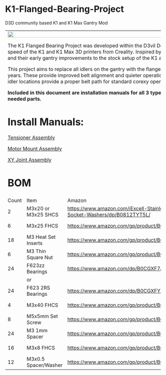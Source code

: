 # K1-Flanged-Bearing-Project
D3D community based K1 and K1 Max Gantry Mod

<table>
  <tr>
   <td colspan="4" >



<img src="https://github.com/tlace17/K1-Flanged-Bearing-Project/assets/55593962/1d3fc986-cddd-43e9-8f43-c03784a66536" width="80%" height="80%">


<p>
The K1 Flanged Bearing Project was developed within the D3vil Design (D3D) community as an effort to further advance the precision and speed of the K1 and K1 Max 3D printers from Creality. Inspired by the work of Derrick Darrell and Omran Al Sayed from the D3D Dev team and their early gantry improvements to the stock setup of the K1 and K1 Max.
<p>
This project aims to replace all idlers on the gantry with the flanged bearing variety commonly seen on Voron Design printers over the last 5 years. These provide improved belt alignment and quieter operation at faster speeds. These bearings alongside some changes to the gantry idler locations provide a proper belt path for standard corexy operation.
<p>
<strong>Included in this document are installation manuals for all 3 types of components within the gantry upgrades and a Bill of Materials for needed parts.</strong>
<h1>Install Manuals:</h1>


<p>
<a href="https://docs.google.com/document/u/0/d/1f634rc0oCE0zsnbUDskOYYNibStS-vbxrUdUEM-Z9eU/edit">Tensioner Assembly</a>
<p>
<a href="https://docs.google.com/document/u/0/d/1OAUH_pnmw2NlV73cRtI84WbWtc6erK8xQ9Lfi24KxoA/edit">Motor Mount Assembly</a>
<p>
<a href="https://docs.google.com/document/u/0/d/13FziAajVrfHMsXNUPVWEJ_OhXhJzXreVzjQ5gYJWXsE/edit">XY Joint Assembly</a>
<h1>BOM</h1>


   </td>
  </tr>
  <tr>
   <td>Count
   </td>
   <td>Item
   </td>
   <td>Amazon
   </td>
   <td>AliExpress
   </td>
  </tr>
  <tr>
   <td>2
   </td>
   <td>M3x20 or M3x25 SHCS
   </td>
   <td><a href="https://www.amazon.com/iExcell-Stainless-Metric-Socket-Washers/dp/B0812TYT5L/">https://www.amazon.com/iExcell-Stainless-Metric-Socket-Washers/dp/B0812TYT5L/</a>
   </td>
   <td><a href="https://www.aliexpress.us/item/2251832670224681.html">https://www.aliexpress.us/item/2251832670224681.html</a> <strong>(Select M3)</strong>
   </td>
  </tr>
  <tr>
   <td>6
   </td>
   <td>M3x25 FHCS
   </td>
   <td><a href="https://www.amazon.com/gp/product/B09BRDLF6N/">https://www.amazon.com/gp/product/B09BRDLF6N/</a>
   </td>
   <td><a href="https://www.aliexpress.us/item/3256801607716281.html">https://www.aliexpress.us/item/3256801607716281.html</a> <strong>(Select M3x25)</strong>
   </td>
  </tr>
  <tr>
   <td>18
   </td>
   <td>M3 Heat Set Inserts
   </td>
   <td><a href="https://www.amazon.com/gp/product/B08K1BVGN9">https://www.amazon.com/gp/product/B08K1BVGN9</a>
   </td>
   <td><a href="https://www.aliexpress.us/item/3256804437259312.html">https://www.aliexpress.us/item/3256804437259312.html</a> <strong>(Select M3xOD4.6 +5.5mm length)</strong>
   </td>
  </tr>
  <tr>
   <td>6
   </td>
   <td>M3 Thin Square Nut
   </td>
   <td><a href="https://www.amazon.com/gp/product/B0BD2N9KTV/">https://www.amazon.com/gp/product/B0BD2N9KTV/</a>
   </td>
   <td><a href="https://www.aliexpress.us/item/3256804297147723.html">https://www.aliexpress.us/item/3256804297147723.html</a> <strong>(Select M3)</strong>
   </td>
  </tr>
  <tr>
   <td>24
   </td>
   <td>F623zz Bearings
   </td>
   <td><a href="https://www.amazon.com/dp/B0CGXF7JMP">https://www.amazon.com/dp/B0CGXF7JMP</a>
   </td>
   <td><a href="https://www.aliexpress.us/item/2251832201217481.html">https://www.aliexpress.us/item/2251832201217481.html</a><strong> (Select F623ZZ)</strong>
   </td>
  </tr>
  <tr>
   <td>
   </td>
   <td>or
   </td>
   <td>
   </td>
   <td>
   </td>
  </tr>
  <tr>
   <td>24
   </td>
   <td>F623 2RS Bearings
   </td>
   <td><a href="https://www.amazon.com/dp/B0CGXFY2BX/">https://www.amazon.com/dp/B0CGXFY2BX/</a>
   </td>
   <td><a href="https://www.aliexpress.us/item/2255800912664897.html">https://www.aliexpress.us/item/2255800912664897.html</a>
   </td>
  </tr>
  <tr>
   <td>4
   </td>
   <td>M3x40 FHCS
   </td>
   <td><a href="https://www.amazon.com/gp/product/B09BRDLF6N/">https://www.amazon.com/gp/product/B09BRDLF6N/</a>
   </td>
   <td><a href="https://www.aliexpress.us/item/3256801607716281.html">https://www.aliexpress.us/item/3256801607716281.html</a> <strong>(Select M3x40)</strong>
   </td>
  </tr>
  <tr>
   <td>8
   </td>
   <td>M5x5mm Set Screw
   </td>
   <td><a href="https://www.amazon.com/gp/product/B0BXNL9S4D/">https://www.amazon.com/gp/product/B0BXNL9S4D/</a>
   </td>
   <td><a href="https://www.aliexpress.us/item/3256805120444593.html">https://www.aliexpress.us/item/3256805120444593.html</a>
   </td>
  </tr>
  <tr>
   <td>24
   </td>
   <td>M3 1mm Spacer
   </td>
   <td><a href="https://www.amazon.com/gp/product/B01N7CJMVL/">https://www.amazon.com/gp/product/B01N7CJMVL/</a>
   </td>
   <td><a href="https://www.aliexpress.us/item/3256802114850018.html">https://www.aliexpress.us/item/3256802114850018.html</a> <strong>(Select M3x6xThick + 1mm thick)</strong>
   </td>
  </tr>
  <tr>
   <td>16
   </td>
   <td>M3x8 FHCS
   </td>
   <td><a href="https://www.amazon.com/gp/product/B09BRDLF6N/">https://www.amazon.com/gp/product/B09BRDLF6N/</a>
   </td>
   <td><a href="https://www.aliexpress.us/item/3256801607716281.html">https://www.aliexpress.us/item/3256801607716281.html</a> <strong>(Select M3x8)</strong>
   </td>
  </tr>
    <tr>
   <td>12
   </td>
   <td>M3x0.5 Spacer/Washer
   </td>
   <td><a href="https://www.amazon.com/gp/product/B09BRDLF6N/">https://www.amazon.com/gp/product/B09BRDLF6N/</a>
   </td>
   <td><a href="https://www.aliexpress.us/item/3256802114850018.html">https://www.aliexpress.us/item/3256802114850018.html</a> <strong>(Select M3x6xThick + 0.5mm thick)</strong>
   </td>
  </tr>
</table>

